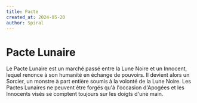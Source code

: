 ```yaml
---
title: Pacte
created_at: 2024-05-20
author: Spiral
---
```

# Pacte Lunaire
Le Pacte Lunaire est un marché passé entre la Lune Noire et un Innocent, lequel renonce à son humanité en échange de pouvoirs. Il devient alors un Sorcier, un monstre à part entière soumis à la volonté de la Lune Noire. Les Pactes Lunaires ne peuvent être forgés qu'à l'occasion d'Apogées et les Innocents visés se comptent toujours sur les doigts d'une main. 
